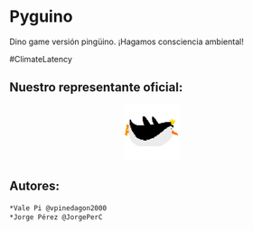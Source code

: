# Pyguino

Dino game versión pingüino. ¡Hagamos consciencia ambiental!

#ClimateLatency

## Nuestro representante oficial:
<p align="center">
  <img width="100" height="100" src="/resources/lolly.png">
</p>

## Autores:
    *Vale Pi @vpinedagon2000
    *Jorge Pérez @JorgePerC
